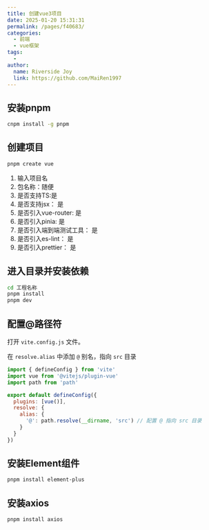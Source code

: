 ```yaml
---
title: 创建vue3项目
date: 2025-01-20 15:31:31
permalink: /pages/f40683/
categories:
  - 前端
  - vue框架
tags:
  - 
author: 
  name: Riverside Joy
  link: https://github.com/MaiRen1997
---
```

## 安装pnpm

```bash
cnpm install -g pnpm
```

## 创建项目

```sh
pnpm create vue
```

1. 输入项目名
2. 包名称：随便
3. 是否支持TS:是
4. 是否支持jsx： 是
5. 是否引入vue-router: 是
6. 是否引入pinia: 是
7. 是否引入端到端测试工具： 是
8. 是否引入es-lint： 是
9. 是否引入prettier： 是

## 进入目录并安装依赖

```sh
cd 工程名称
pnpm install 
pnpm dev
```

## 配置@路径符

打开 `vite.config.js` 文件。

在 `resolve.alias` 中添加 `@` 别名，指向 `src` 目录

```js
import { defineConfig } from 'vite'
import vue from '@vitejs/plugin-vue'
import path from 'path'

export default defineConfig({
  plugins: [vue()],
  resolve: {
    alias: {
      '@': path.resolve(__dirname, 'src') // 配置 @ 指向 src 目录
    }
  }
})
```

## 安装Element组件

```sh
pnpm install element-plus
```

## 安装axios

```sh
pnpm install axios
```

